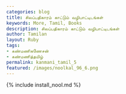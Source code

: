 ```yaml
---  
categories: blog  
title: சிலப்பதிகாரம் காட்டும் வழிபாட்டிடங்கள்
keywords: More, Tamil, Books  
description: சிலப்பதிகாரம் காட்டும் வழிபாட்டிடங்கள்
author: Tamilan  
layout: Ruby  
tags:     
- கண்மணிகணேசன்
- கண்மணித்தமிழ்
permalink: kanmani_tamil_5  
featured: /images/noolkal_96_6.png  
---  
```

{% include install_nool.md %} 

